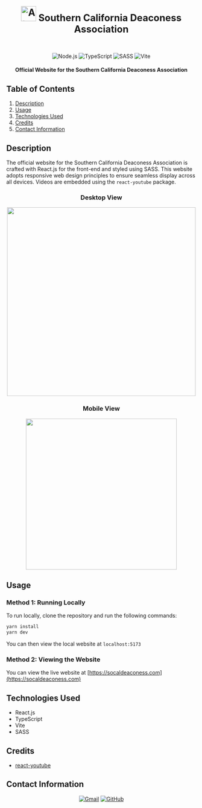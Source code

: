 <div align="center" style="display: flex; align-items: center; justify-content: center;">
    <h1 style="font-size: 25px"><span><img width="40px" height="auto" src="https://github.com/SoCal-Deaconess-Association/scda-v2/assets/59628271/9b7c9fe8-4f69-45d8-b4ea-1e3329aaab63" alt="Atara Ara"></span>  Southern California Deaconess Association</h1>
</div>


<br>

<p align="center">
    <img src="https://img.shields.io/badge/React-61DAFB.svg?style=for-the-badge&logo=React&logoColor=black" alt="Node.js">
    <img src="https://img.shields.io/badge/TypeScript-3178C6.svg?style=for-the-badge&logo=TypeScript&logoColor=white" alt="TypeScript">
    <img src="https://img.shields.io/badge/Sass-CC6699.svg?style=for-the-badge&logo=Sass&logoColor=white" alt="SASS">
    <img src="https://img.shields.io/badge/Vite-646CFF.svg?style=for-the-badge&logo=Vite&logoColor=white" alt="Vite">
</p>

<h4 align="center">Official Website for the Southern California Deaconess Association</h4>

## Table of Contents
1. [Description](#description)
2. [Usage](#usage)
3. [Technologies Used](#technologies-used)
4. [Credits](#credits)
5. [Contact Information](#contact-information)

## Description
The official website for the Southern California Deaconess Association is crafted with React.js for the front-end and styled using SASS. This website adopts responsive web design principles to ensure seamless display across all devices. Videos are embedded using the `react-youtube` package.

<div align="center">
    <h3>Desktop View</h3>
    <img width="500" height="auto" src='https://github.com/SoCal-Deaconess-Association/scda-v2/assets/59628271/59696deb-55c0-498e-b02f-ce01cab9bfc4'>
</div>
<div align='center'>
    <h3>Mobile View</h3>
    <img width="auto" height="400" src='https://github.com/SoCal-Deaconess-Association/scda-v2/assets/59628271/b4853021-ffaa-40d0-b46b-998f0aef4931'>
</div>

## Usage
### Method 1: Running Locally
To run locally, clone the repository and run the following commands:
```bash
yarn install
yarn dev
```
You can then view the local website at `localhost:5173`

### Method 2: Viewing the Website

You can view the live website at [https://socaldeaconess.com](https://socaldeaconess.com)

## Technologies Used
* React.js
* TypeScript
* Vite
* SASS

## Credits
* [react-youtube](https://www.npmjs.com/package/react-youtube)

## Contact Information
<p align="center">
    <a href="mailto:cwchilvers@gmail.com"><img src="https://img.shields.io/badge/Gmail-D14836?style=for-the-badge&logo=gmail&logoColor=white" alt="Gmail"></a>
    <a href="https://github.com/cwchilvers"><img src="https://img.shields.io/badge/GitHub-181717.svg?style=for-the-badge&logo=GitHub&logoColor=white" alt="GitHub"></a>
</p>
